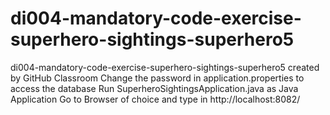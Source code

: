 # di004-mandatory-code-exercise-superhero-sightings-superhero5
di004-mandatory-code-exercise-superhero-sightings-superhero5 created by GitHub Classroom
Change the password in application.properties to access the database
Run SuperheroSightingsApplication.java as Java Application
Go to Browser of choice and type in http://localhost:8082/
